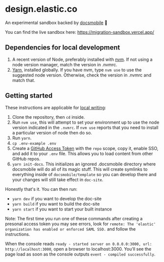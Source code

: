 # design.elastic.co

An experimental sandbox backed by [docsmobile](https://github.com/elastic/docsmobile) 🚌

You can find the live sandbox here: https://migration-sandbox.vercel.app/

## Dependencies for local development

1. A recent version of Node, preferably installed with [nvm](https://github.com/nvm-sh/nvm). If not using a node version manager, match the version in .nvmrc.
2. [Yarn](https://yarnpkg.com/), installed globally. If you have nvm, type `nvm use` to use the suggested node version. Otherwise, check the version in .nvmrc and match that.

## Getting started

These instructions are applicable for [local writing](https://docs.elastic.dev/dev/docs-overview#local-writing):
1. Clone the repository, then `cd` inside.
2. Run `nvm use`, this will attempt to set your environment up to use the node version indicated in the `.nvmrc`.  If `nvm use` reports that you need to install a particular version of node then do so.
3. Run `yarn`.
4. `cp .env-example .env`
5. Create a [GitHub Access Token](https://docs.github.com/en/github/authenticating-to-github/creating-a-personal-access-token) with the `repo` scope, copy it, enable SSO, and add it to your `.env` file. This allows you to load content from other GitHub repos.
6. `yarn init-docs`. This initializes an ignored .docsmobile directory where docsmobile will do all of its magic stuff. This will create symlinks to everything inside of `docsmobile/template` so you can develop there and your changes will still take effect in `doc-site`.

Honestly that's it. You can then run:

- `yarn dev` if you want to develop the doc-site
- `yarn build` if you want to build the doc-site
- `yarn start` if you want to start your built instance

Note: The first time you run one of these commands after creating a presonal access token you may see errors, look for `remote: The 'elastic' organization has enabled or enforced SAML SSO.` and follow the instructions.

When the console reads `ready - started server on 0.0.0.0:3000, url: http://localhost:3000`, open a browser to localhost:3000. You'll see the page load as soon as the console outputs `event - compiled successfully`.
